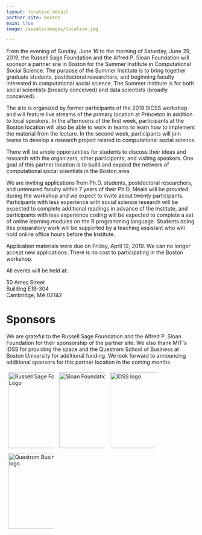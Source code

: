 ```yaml
---
layout: location_detail
partner_site: boston
main: true
image: /assets/images/location.jpg

---
```


From the evening of Sunday, June 16 to the morning of Saturday, June 29, 2019, the Russell Sage Foundation and the Alfred P. Sloan Foundation will sponsor a partner site in Boston for the Summer Institute in Computational Social Science. The purpose of the Summer Institute is to bring together graduate students, postdoctoral researchers, and beginning faculty interested in computational social science. The Summer Institute is for both social scientists (broadly conceived) and data scientists (broadly conceived). 

The site is organized by former participants of the 2018 SICSS workshop and will feature live streams of the primary location at Princeton in addition to local speakers. In the afternoons of the first week, participants at the Boston location will also be able to work in teams to learn how to implement the material from the lecture. In the second week, participants will join teams to develop a research project related to computational social science.

There will be ample opportunities for students to discuss their ideas and research with the organizers, other participants, and visiting speakers. One goal of this partner location is to build and expand the network of computational social scientists in the Boston area.

We are inviting applications from Ph.D. students, postdoctoral researchers, and untenured faculty within 7 years of their Ph.D. Meals will be provided during the workshop and we expect to invite about twenty participants. Participants with less experience with social science research will be expected to complete additional readings in advance of the Institute, and participants with less experience coding will be expected to complete a set of online learning modules on the R programming language. Students doing this preparatory work will be supported by a teaching assistant who will hold online office hours before the Institute.

Application materials were due on Friday, April 12, 2019. We can no longer accept new applications. There is no cost to participating in the Boston workshop.

All events will be held at:

50 Ames Street  
Building E18-304  
Cambridge, MA 02142  


# Sponsors

We are grateful to the Russell Sage Foundation and the Alfred P. Sloan Foundation for their sponsorship of the partner site. We also thank MIT's IDSS for providing the space and the Questrom School of Business at Boston University for additional funding. We look forward to announcing additional sponsors for this partner location in the coming months.

<div class="row">
  <div class="column">
    <img class="img-responsive" alt="Russell Sage Foundation Logo" src="{{ site.baseurl }}{% link 2019/boston/images/rsf_logo.jpg %}" width = "200">
  </div>
  <div class="column">
     <img class="img-responsive" alt="Sloan Foundation Logo" src="{{ site.baseurl }}{% link 2019/boston/images/sloan_logo.png %}" width = "200">
  </div>
  <div class="column">
     <img class="img-responsive" alt="IDSS logo" src="{{ site.baseurl }}{% link 2019/boston/images/idss_logo.jpg %}" width = "200">
  </div>
  <div class="column">
     <img class="img-responsive" alt="Questrom Business School logo" src="{{ site.baseurl }}{% link 2019/boston/images/questrom_logo.jpg %}" width = "200">
  </div>
</div>

<style>
.column {
  width: 24%;
  padding: 5px;
  display: inline-block;
}

.row::after {
  content: "";
  clear: both;
  display: table;
  text-align: center;
}
</style>